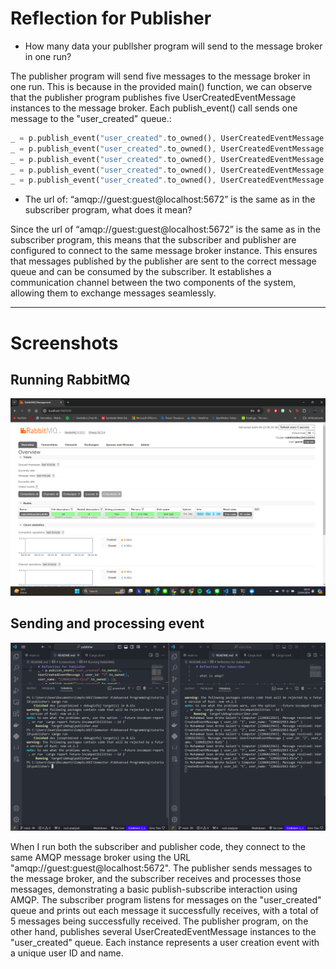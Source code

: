 # Reflection for Publisher

- How many data your publlsher program will send to the message broker in one run? 

The publisher program will send five messages to the message broker in one run. This is because in the provided main() function, we can observe that the publisher program publishes five UserCreatedEventMessage instances to the message broker. Each publish_event() call sends one message to the "user_created" queue.:

```rust
_ = p.publish_event("user_created".to_owned(), UserCreatedEventMessage { user_id: "1".to_owned(), user_name: "2206822963-Amir".to_owned() });
_ = p.publish_event("user_created".to_owned(), UserCreatedEventMessage { user_id: "2".to_owned(), user_name: "2206822963-Budi".to_owned() });
_ = p.publish_event("user_created".to_owned(), UserCreatedEventMessage { user_id: "3".to_owned(), user_name: "2206822963-Cica".to_owned() });
_ = p.publish_event("user_created".to_owned(), UserCreatedEventMessage { user_id: "4".to_owned(), user_name: "2206822963-Dira".to_owned() });
_ = p.publish_event("user_created".to_owned(), UserCreatedEventMessage { user_id: "5".to_owned(), user_name: "2206822963-Emir".to_owned() });
```

- The url of: “amqp://guest:guest@localhost:5672” is the same as in the subscriber program, what does it mean? 

Since the url of “amqp://guest:guest@localhost:5672” is the same as in the subscriber program, this means that the subscriber and publisher are configured to connect to the same message broker instance. This ensures that messages published by the publisher are sent to the correct message queue and can be consumed by the subscriber. It establishes a communication channel between the two components of the system, allowing them to exchange messages seamlessly.

-------------------------------------------------------------------------------------------------------------
# Screenshots

## Running RabbitMQ

![Screenshot 2024-04-23 083506.png](assets%2FScreenshot%202024-04-23%20083506.png)

## Sending and processing event
![Screenshot 2024-04-23 084825.png](assets%2FScreenshot%202024-04-23%20084825.png)

When I run both the subscriber and publisher code, they connect to the same AMQP message broker using the URL "amqp://guest:guest@localhost:5672". The publisher sends messages to the message broker, and the subscriber receives and processes those messages, demonstrating a basic publish-subscribe interaction using AMQP. The subscriber program listens for messages on the "user_created" queue and prints out each message it successfully receives, with a total of 5 messages being successfully received. The publisher program, on the other hand, publishes several UserCreatedEventMessage instances to the "user_created" queue. Each instance represents a user creation event with a unique user ID and name.
